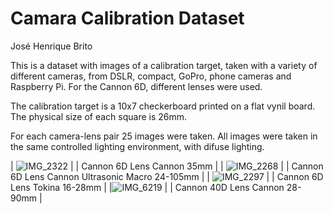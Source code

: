 # Camara Calibration Dataset

José Henrique Brito

This is a dataset with images of a calibration target, taken with a variety of different cameras, from DSLR, compact, GoPro, phone cameras and Raspberry Pi.
For the Cannon 6D, different lenses were used.

The calibration target is a 10x7 checkerboard printed on a flat vynil board. The physical size of each square is 26mm.

For each camera-lens pair 25 images were taken.
All images were taken in the same controlled lighting environment, with difuse lighting.

| ![IMG_2322](https://user-images.githubusercontent.com/19577316/119135388-3d0a0800-ba36-11eb-9d84-20b3acd5eb22.JPG) |
| Cannon 6D Lens Cannon 35mm |
| ![IMG_2268](https://user-images.githubusercontent.com/19577316/119135623-93774680-ba36-11eb-8148-b42bb833f514.JPG)  |
| Cannon 6D Lens Cannon Ultrasonic Macro 24-105mm |
| ![IMG_2297](https://user-images.githubusercontent.com/19577316/119135681-a427bc80-ba36-11eb-9da2-e2c9fc84cd3c.JPG) | 
| Cannon 6D Lens Tokina 16-28mm |
|![IMG_6219](https://user-images.githubusercontent.com/19577316/119135767-c15c8b00-ba36-11eb-8888-fd49c6f6bcfd.JPG) |
| Cannon 40D Lens Cannon 28-90mm |

